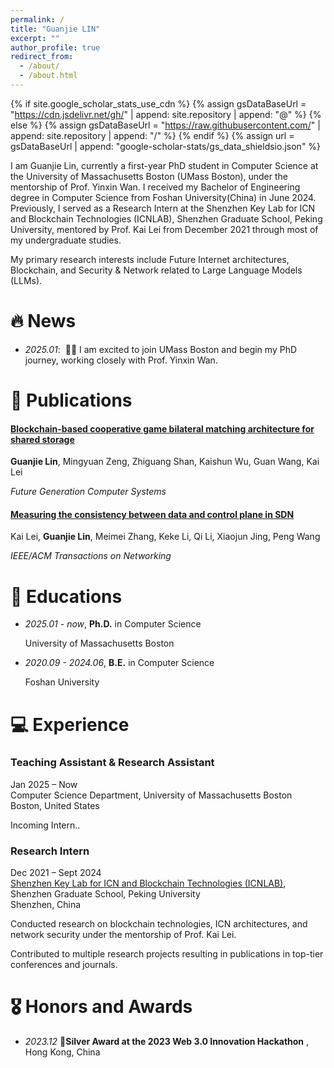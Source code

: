 ```yaml
---
permalink: /
title: "Guanjie LIN"
excerpt: ""
author_profile: true
redirect_from: 
  - /about/
  - /about.html
---
```


{% if site.google_scholar_stats_use_cdn %}
{% assign gsDataBaseUrl = "https://cdn.jsdelivr.net/gh/" | append: site.repository | append: "@" %}
{% else %}
{% assign gsDataBaseUrl = "https://raw.githubusercontent.com/" | append: site.repository | append: "/" %}
{% endif %}
{% assign url = gsDataBaseUrl | append: "google-scholar-stats/gs_data_shieldsio.json" %}

<span class='anchor' id='about-me'></span>





I am Guanjie Lin, currently a first-year PhD student in Computer Science at the University of Massachusetts Boston (UMass Boston), under the mentorship of Prof. Yinxin Wan. I received my Bachelor of Engineering degree in Computer Science from Foshan University(China) in June 2024. Previously, I served as a Research Intern at the Shenzhen Key Lab for ICN and Blockchain Technologies (ICNLAB), Shenzhen Graduate School, Peking University, mentored by Prof. Kai Lei from December 2021 through most of my undergraduate studies.

My primary research interests include Future Internet architectures, Blockchain, and Security & Network related to Large Language Models (LLMs).


# 🔥 News
- *2025.01*: &nbsp;🎉🎉 I am excited to join UMass Boston and begin my PhD journey, working closely with Prof. Yinxin Wan. 


# 📝 Publications 



#### [Blockchain-based cooperative game bilateral matching architecture for shared storage](https://doi.org/10.1016/j.future.2024.04.016)

**Guanjie Lin**, Mingyuan Zeng, Zhiguang Shan, Kaishun Wu, Guan Wang, Kai Lei

*Future Generation Computer Systems*



#### [Measuring the consistency between data and control plane in SDN](https://ieeexplore.ieee.org/abstract/document/9854881/)

Kai Lei, **Guanjie Lin**, Meimei Zhang, Keke Li, Qi Li, Xiaojun Jing, Peng Wang

*IEEE/ACM Transactions on Networking*

# 📖 Educations
- *2025.01 - now*, **Ph.D.** in Computer Science

  University of Massachusetts Boston

- *2020.09 - 2024.06*, **B.E.** in Computer Science

  Foshan University

# 💻 Experience

<div class="timeline-container">
<div class="timeline">
  <div class="timeline-item">
    <div class="timeline-content">
      <div class="timeline-header">
        <h3 class="timeline-title">Teaching Assistant & Research Assistant</h3>
        <span class="timeline-date">Jan 2025 – Now</span>
      </div>
      <div class="timeline-company">Computer Science Department, University of Massachusetts Boston</div>
      <div class="timeline-location">Boston, United States</div>
      <div class="timeline-description">
        <p>Incoming Intern..</p>
      </div>
    </div>
  </div>
  
  <div class="timeline-item">
    <div class="timeline-content">
      <div class="timeline-header">
        <h3 class="timeline-title">Research Intern</h3>
        <span class="timeline-date">Dec 2021 – Sept 2024</span>
      </div>
      <div class="timeline-company">
        <a href="http://www.icnlab.cn/">Shenzhen Key Lab for ICN and Blockchain Technologies (ICNLAB)</a>, Shenzhen Graduate School, Peking University
      </div>
      <div class="timeline-location">Shenzhen, China</div>
      <div class="timeline-description">
        <p>Conducted research on blockchain technologies, ICN architectures, and network security under the mentorship of Prof. Kai Lei.</p>
        <p>Contributed to multiple research projects resulting in publications in top-tier conferences and journals.</p>
      </div>
    </div>
  </div>
</div>
</div>



# 🎖 Honors and Awards

- *2023.12* **🥈Silver Award at the 2023 Web 3.0 Innovation Hackathon** , Hong Kong, China

  

